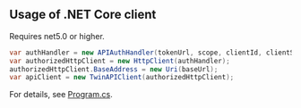 ## Usage of .NET Core client

Requires net5.0 or higher.

``` csharp
var authHandler = new APIAuthHandler(tokenUrl, scope, clientId, clientSecret);
var authorizedHttpClient = new HttpClient(authHandler);
authorizedHttpClient.BaseAddress = new Uri(baseUrl);
var apiClient = new TwinAPIClient(authorizedHttpClient);
```

For details, see [Program.cs](./Program.cs).